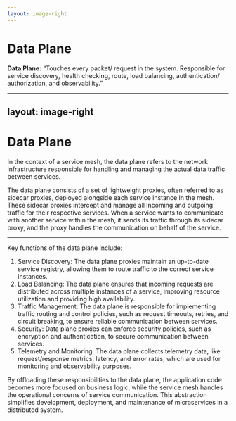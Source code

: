 ```yaml
---
layout: image-right
---
```


# Data Plane

**Data Plane:** “Touches every packet/ request in the system.  Responsible for service discovery, health checking, route, load balancing, authentication/ authorization, and observability.”

---
layout: image-right
---

# Data Plane

In the context of a service mesh, the data plane refers to the network infrastructure responsible for handling and managing the actual data traffic between services. 

The data plane consists of a set of lightweight proxies, often referred to as sidecar proxies, deployed alongside each service instance in the mesh. These sidecar proxies intercept and manage all incoming and outgoing traffic for their respective services. When a service wants to communicate with another service within the mesh, it sends its traffic through its sidecar proxy, and the proxy handles the communication on behalf of the service.

---

Key functions of the data plane include:

1. Service Discovery: The data plane proxies maintain an up-to-date service registry, allowing them to route traffic to the correct service instances.
2. Load Balancing: The data plane ensures that incoming requests are distributed across multiple instances of a service, improving resource utilization and providing high availability.
3. Traffic Management: The data plane is responsible for implementing traffic routing and control policies, such as request timeouts, retries, and circuit breaking, to ensure reliable communication between services.
4. Security: Data plane proxies can enforce security policies, such as encryption and authentication, to secure communication between services.
5. Telemetry and Monitoring: The data plane collects telemetry data, like request/response metrics, latency, and error rates, which are used for monitoring and observability purposes.

By offloading these responsibilities to the data plane, the application code becomes more focused on business logic, while the service mesh handles the operational concerns of service communication. This abstraction simplifies development, deployment, and maintenance of microservices in a distributed system.


